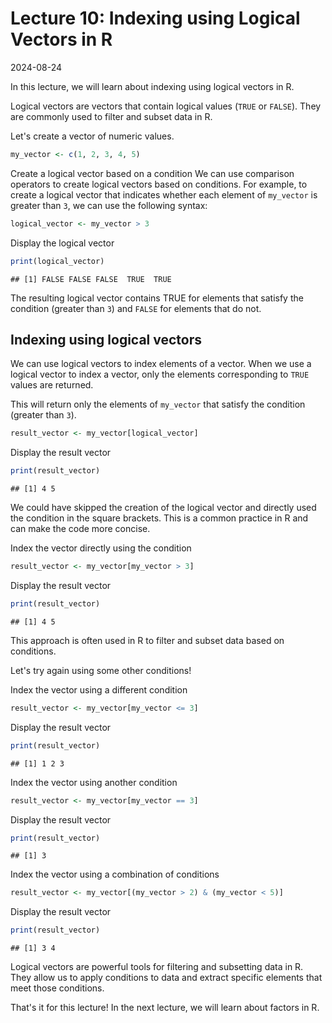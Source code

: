 # Lecture 10: Indexing using Logical Vectors in R
2024-08-24

In this lecture, we will learn about indexing using logical vectors in R.

Logical vectors are vectors that contain logical values (`TRUE` or `FALSE`).
They are commonly used to filter and subset data in R.

Let's create a vector of numeric values.


``` r
my_vector <- c(1, 2, 3, 4, 5)
```

Create a logical vector based on a condition We can use comparison operators
to create logical vectors based on conditions. For example, to create a
logical vector that indicates whether each element of `my_vector` is greater
than `3`, we can use the following syntax:


``` r
logical_vector <- my_vector > 3
```

Display the logical vector


``` r
print(logical_vector)
```

```
## [1] FALSE FALSE FALSE  TRUE  TRUE
```

The resulting logical vector contains TRUE for elements that satisfy the
condition (greater than `3`) and `FALSE` for elements that do not.

## Indexing using logical vectors 

We can use logical vectors to index elements of a vector. When we use a
logical vector to index a vector, only the elements corresponding to `TRUE`
values are returned.

This will return only the elements of `my_vector` that satisfy the condition
(greater than `3`).


``` r
result_vector <- my_vector[logical_vector]
```

Display the result vector


``` r
print(result_vector)
```

```
## [1] 4 5
```

We could have skipped the creation of the logical vector and directly used
the condition in the square brackets. This is a common practice in R and can
make the code more concise.

Index the vector directly using the condition


``` r
result_vector <- my_vector[my_vector > 3]
```

Display the result vector


``` r
print(result_vector)
```

```
## [1] 4 5
```

This approach is often used in R to filter and subset data based on
conditions.

Let's try again using some other conditions!

Index the vector using a different condition


``` r
result_vector <- my_vector[my_vector <= 3]
```

Display the result vector


``` r
print(result_vector)
```

```
## [1] 1 2 3
```

Index the vector using another condition


``` r
result_vector <- my_vector[my_vector == 3]
```

Display the result vector


``` r
print(result_vector)
```

```
## [1] 3
```

Index the vector using a combination of conditions


``` r
result_vector <- my_vector[(my_vector > 2) & (my_vector < 5)]
```

Display the result vector


``` r
print(result_vector)
```

```
## [1] 3 4
```

Logical vectors are powerful tools for filtering and subsetting data in R.
They allow us to apply conditions to data and extract specific elements that
meet those conditions.

That's it for this lecture! In the next lecture, we will learn about factors
in R.
